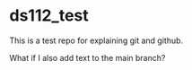 # ds112_test
This is a test repo for explaining git and github.


What if I also add text to the main branch?